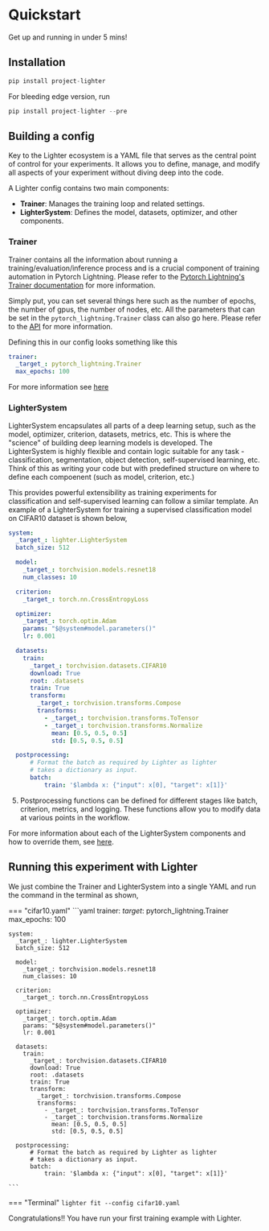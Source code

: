 # Quickstart 
Get up and running in under 5 mins! 

## Installation

```python
pip install project-lighter
```

For bleeding edge version, run
```python
pip install project-lighter --pre
```


## Building a config
Key to the Lighter ecosystem is a YAML file that serves as the central point of control for your experiments. It allows you to define, manage, and modify all aspects of your experiment without diving deep into the code. 

A Lighter config contains two main components:

- **Trainer**: Manages the training loop and related settings.
- **LighterSystem**: Defines the model, datasets, optimizer, and other components.

### Trainer
Trainer contains all the information about running a training/evaluation/inference process and is a crucial component of training automation in Pytorch Lightning. Please refer to the [Pytorch Lightning's Trainer documentation](https://lightning.ai/docs/pytorch/stable/common/trainer.html) for more information.

Simply put, you can set several things here such as the number of epochs, the number of gpus, the number of nodes, etc. All the parameters that can be set in the `pytorch_lightning.Trainer` class can also go here. Please refer to the [API](https://lightning.ai/docs/pytorch/stable/common/trainer.html#trainer-class-api) for more information.

Defining this in our config looks something like this
```yaml
trainer:
  _target_: pytorch_lightning.Trainer
  max_epochs: 100
```

For more information see [here](./config.md)

### LighterSystem
LighterSystem encapsulates all parts of a deep learning setup, such as the model, optimizer, criterion, datasets, metrics, etc. This is where the "science" of building deep learning models is developed. The LighterSystem is highly flexible and contain logic suitable for any task - classification, segmentation, object detection, self-supervised learning, etc. Think of this as writing your code but with predefined structure on where to define each compoenent (such as model, criterion, etc.)

This provides powerful extensibility as training experiments for classification and self-supervised learning can follow a similar template. An example of a LighterSystem for training a supervised classification model on CIFAR10 dataset is shown below,

```yaml
system:
  _target_: lighter.LighterSystem
  batch_size: 512

  model:
    _target_: torchvision.models.resnet18
    num_classes: 10

  criterion:
    _target_: torch.nn.CrossEntropyLoss

  optimizer:
    _target_: torch.optim.Adam
    params: "$@system#model.parameters()"
    lr: 0.001

  datasets:
    train:
      _target_: torchvision.datasets.CIFAR10
      download: True
      root: .datasets
      train: True
      transform:
        _target_: torchvision.transforms.Compose
        transforms:
          - _target_: torchvision.transforms.ToTensor
          - _target_: torchvision.transforms.Normalize
            mean: [0.5, 0.5, 0.5]
            std: [0.5, 0.5, 0.5]

  postprocessing:
      # Format the batch as required by Lighter as lighter 
      # takes a dictionary as input. 
      batch:
          train: '$lambda x: {"input": x[0], "target": x[1]}'
```

5.  Postprocessing functions can be defined for different stages like batch, criterion, metrics, and logging. These functions allow you to modify data at various points in the workflow.

For more information about each of the LighterSystem components and how to override them, see [here](./config.md).

## Running this experiment with Lighter
We just combine the Trainer and LighterSystem into a single YAML and run the command in the terminal as shown,

=== "cifar10.yaml"
    ```yaml
    trainer:
      _target_: pytorch_lightning.Trainer
      max_epochs: 100
      
    system:
      _target_: lighter.LighterSystem
      batch_size: 512

      model:
        _target_: torchvision.models.resnet18
        num_classes: 10

      criterion:
        _target_: torch.nn.CrossEntropyLoss

      optimizer:
        _target_: torch.optim.Adam
        params: "$@system#model.parameters()"
        lr: 0.001

      datasets:
        train:
          _target_: torchvision.datasets.CIFAR10
          download: True
          root: .datasets
          train: True
          transform:
            _target_: torchvision.transforms.Compose
            transforms:
              - _target_: torchvision.transforms.ToTensor
              - _target_: torchvision.transforms.Normalize
                mean: [0.5, 0.5, 0.5]
                std: [0.5, 0.5, 0.5]

      postprocessing:
          # Format the batch as required by Lighter as lighter 
          # takes a dictionary as input. 
          batch:
              train: '$lambda x: {"input": x[0], "target": x[1]}'

    ```
=== "Terminal"
    ```
    lighter fit --config cifar10.yaml
    ```


Congratulations!! You have run your first training example with Lighter.
